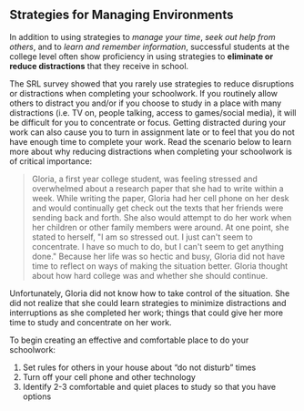 ## Strategies for Managing Environments

In addition to using strategies to *manage your time*, *seek out help from others*, and to *learn and remember information*, successful students at the college level often show proficiency in using strategies to **eliminate or reduce distractions** that they receive in school. 

The SRL survey showed that you rarely use strategies to reduce disruptions or distractions when completing your schoolwork. If you routinely allow others to distract you and/or if you choose to study in a place with many distractions (i.e. TV on, people talking, access to games/social media), it will be difficult for you to concentrate or focus. Getting distracted during your work can also cause you to turn in assignment late or to feel that you do not have enough time to complete your work. 
Read the scenario below to learn more about why reducing distractions when completing your schoolwork is of critical importance:

> Gloria, a first year college student, was feeling stressed and overwhelmed about a research paper that she had to write within a week. While writing the paper, Gloria had her cell phone on her desk and would continually get check out the texts that her friends were sending back and forth. She also would attempt to do her work when her children or other family members were around. At one point, she stated to herself, "I am so stressed out. I just can't seem to concentrate. I have so much to do, but I can't seem to get anything done." Because her life was so hectic and busy, Gloria did not have time to reflect on ways of making the situation better. Gloria thought about how hard college was and whether she should continue. 

Unfortunately, Gloria did not know how to take control of the situation. She did not realize that she could learn strategies to minimize distractions and interruptions as she completed her work; things that could give her more time to study and concentrate on her work.

To begin creating an effective and comfortable place to do your schoolwork:

1.	Set rules for others in your house about “do not disturb” times
2.	Turn off your cell phone and other technology
3.	Identify 2-3 comfortable and quiet places to study so that you have options

